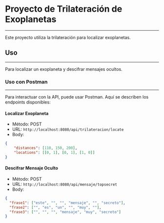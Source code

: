 # Proyecto de Trilateración de Exoplanetas
---

Este proyecto utiliza la trilateración para localizar exoplanetas.

## Uso
---
Para localizar un exoplaneta y descifrar mensajes ocultos.

### Uso con Postman
---
Para interactuar con la API, puede usar Postman. Aquí se describen los endpoints disponibles:

#### Localizar Exoplaneta
- Método: POST
- URL: `http://localhost:8080/api/trilateracion/locate`
- Body:
```json
{
    "distances": [110, 150, 200],
    "locations": [[0, 1], [0, 1], [1, 0]]
}
```
#### Descifrar Mensaje Oculto
- Método: POST
- URL: `http://localhost:8080/api/mensaje/topsecret`
- Body:
```json
{
  "frase1": ["este", "", "", "mensaje", "", "secreto"],
  "frase2": ["", "es", "un", "", "muy", ""],
  "frase3": ["", "", "", "mensaje", "muy", "secreto"]
}
```
